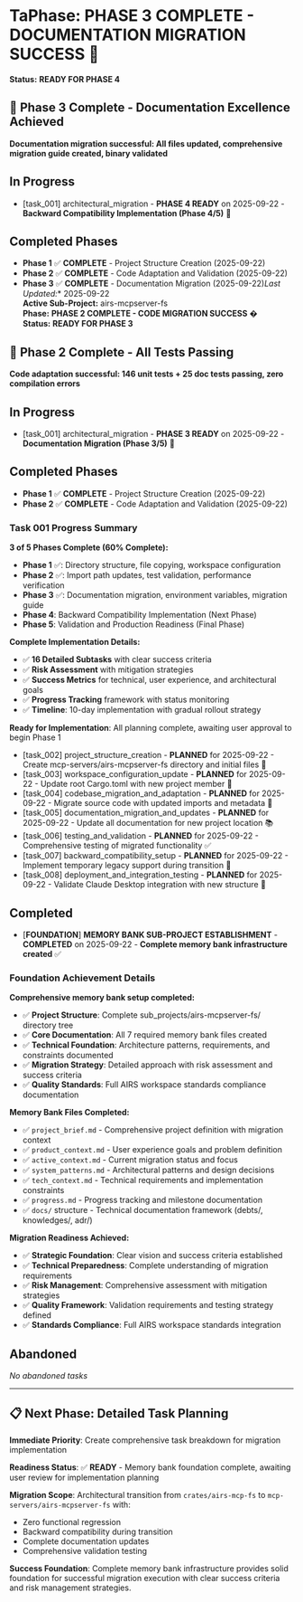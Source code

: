 # Ta**Phase:** **PHASE 3 COMPLETE - DOCUMENTATION MIGRATION SUCCESS** 🎉  
**Status:** **READY FOR PHASE 4**

## 🎉 Phase 3 Complete - Documentation Excellence Achieved
**Documentation migration successful: All files updated, comprehensive migration guide created, binary validated**

## In Progress
- [task_001] architectural_migration - **PHASE 4 READY** on 2025-09-22 - **Backward Compatibility Implementation (Phase 4/5)** 🎯

## Completed Phases
- **Phase 1** ✅ **COMPLETE** - Project Structure Creation (2025-09-22)
- **Phase 2** ✅ **COMPLETE** - Code Adaptation and Validation (2025-09-22)
- **Phase 3** ✅ **COMPLETE** - Documentation Migration (2025-09-22)*Last Updated:** 2025-09-22  
**Active Sub-Project:** airs-mcpserver-fs  
**Phase:** **PHASE 2 COMPLETE - CODE MIGRATION SUCCESS** �  
**Status:** **READY FOR PHASE 3**

## 🎉 Phase 2 Complete - All Tests Passing
**Code adaptation successful: 146 unit tests + 25 doc tests passing, zero compilation errors**

## In Progress
- [task_001] architectural_migration - **PHASE 3 READY** on 2025-09-22 - **Documentation Migration (Phase 3/5)** 🎯

## Completed Phases
- **Phase 1** ✅ **COMPLETE** - Project Structure Creation (2025-09-22)
- **Phase 2** ✅ **COMPLETE** - Code Adaptation and Validation (2025-09-22)

### **Task 001 Progress Summary**
**3 of 5 Phases Complete (60% Complete):**
- **Phase 1** ✅: Directory structure, file copying, workspace configuration
- **Phase 2** ✅: Import path updates, test validation, performance verification  
- **Phase 3** ✅: Documentation migration, environment variables, migration guide
- **Phase 4**: Backward Compatibility Implementation (Next Phase)
- **Phase 5**: Validation and Production Readiness (Final Phase)

**Complete Implementation Details:**
- ✅ **16 Detailed Subtasks** with clear success criteria
- ✅ **Risk Assessment** with mitigation strategies
- ✅ **Success Metrics** for technical, user experience, and architectural goals
- ✅ **Progress Tracking** framework with status monitoring
- ✅ **Timeline**: 10-day implementation with gradual rollout strategy

**Ready for Implementation**: All planning complete, awaiting user approval to begin Phase 1
- [task_002] project_structure_creation - **PLANNED** for 2025-09-22 - Create mcp-servers/airs-mcpserver-fs directory and initial files 📁
- [task_003] workspace_configuration_update - **PLANNED** for 2025-09-22 - Update root Cargo.toml with new project member 🔧
- [task_004] codebase_migration_and_adaptation - **PLANNED** for 2025-09-22 - Migrate source code with updated imports and metadata 🔄
- [task_005] documentation_migration_and_updates - **PLANNED** for 2025-09-22 - Update all documentation for new project location 📚
- [task_006] testing_and_validation - **PLANNED** for 2025-09-22 - Comprehensive testing of migrated functionality ✅
- [task_007] backward_compatibility_setup - **PLANNED** for 2025-09-22 - Implement temporary legacy support during transition 🔀
- [task_008] deployment_and_integration_testing - **PLANNED** for 2025-09-22 - Validate Claude Desktop integration with new structure 🚀

## Completed
- [**FOUNDATION**] **MEMORY BANK SUB-PROJECT ESTABLISHMENT** - **COMPLETED** on 2025-09-22 - **Complete memory bank infrastructure created** ✅

### **Foundation Achievement Details**
**Comprehensive memory bank setup completed:**
- ✅ **Project Structure**: Complete sub_projects/airs-mcpserver-fs/ directory tree
- ✅ **Core Documentation**: All 7 required memory bank files created
- ✅ **Technical Foundation**: Architecture patterns, requirements, and constraints documented
- ✅ **Migration Strategy**: Detailed approach with risk assessment and success criteria
- ✅ **Quality Standards**: Full AIRS workspace standards compliance documentation

**Memory Bank Files Completed:**
- ✅ `project_brief.md` - Comprehensive project definition with migration context
- ✅ `product_context.md` - User experience goals and problem definition  
- ✅ `active_context.md` - Current migration status and focus
- ✅ `system_patterns.md` - Architectural patterns and design decisions
- ✅ `tech_context.md` - Technical requirements and implementation constraints
- ✅ `progress.md` - Progress tracking and milestone documentation
- ✅ `docs/` structure - Technical documentation framework (debts/, knowledges/, adr/)

**Migration Readiness Achieved:**
- ✅ **Strategic Foundation**: Clear vision and success criteria established
- ✅ **Technical Preparedness**: Complete understanding of migration requirements
- ✅ **Risk Management**: Comprehensive assessment with mitigation strategies
- ✅ **Quality Framework**: Validation requirements and testing strategy defined
- ✅ **Standards Compliance**: Full AIRS workspace standards integration

## Abandoned
*No abandoned tasks*

---

## 📋 Next Phase: Detailed Task Planning

**Immediate Priority**: Create comprehensive task breakdown for migration implementation

**Readiness Status**: ✅ **READY** - Memory bank foundation complete, awaiting user review for implementation planning

**Migration Scope**: Architectural transition from `crates/airs-mcp-fs` to `mcp-servers/airs-mcpserver-fs` with:
- Zero functional regression
- Backward compatibility during transition
- Complete documentation updates
- Comprehensive validation testing

**Success Foundation**: Complete memory bank infrastructure provides solid foundation for successful migration execution with clear success criteria and risk management strategies.